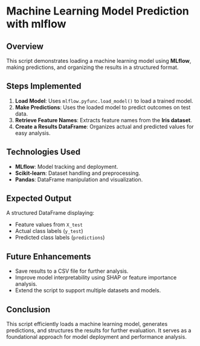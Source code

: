 # Machine Learning Model Prediction with mlflow

## Overview
This script demonstrates loading a machine learning model using **MLflow**, making predictions, and organizing the results in a structured format.

## Steps Implemented
1. **Load Model**: Uses `mlflow.pyfunc.load_model()` to load a trained model.
2. **Make Predictions**: Uses the loaded model to predict outcomes on test data.
3. **Retrieve Feature Names**: Extracts feature names from the **Iris dataset**.
4. **Create a Results DataFrame**: Organizes actual and predicted values for easy analysis.

## Technologies Used
- **MLflow**: Model tracking and deployment.
- **Scikit-learn**: Dataset handling and preprocessing.
- **Pandas**: DataFrame manipulation and visualization.

## Expected Output
A structured DataFrame displaying:
- Feature values from `X_test`
- Actual class labels (`y_test`)
- Predicted class labels (`predictions`)

## Future Enhancements
- Save results to a CSV file for further analysis.
- Improve model interpretability using SHAP or feature importance analysis.
- Extend the script to support multiple datasets and models.

## Conclusion
This script efficiently loads a machine learning model, generates predictions, and structures the results for further evaluation. It serves as a foundational approach for model deployment and performance analysis.

